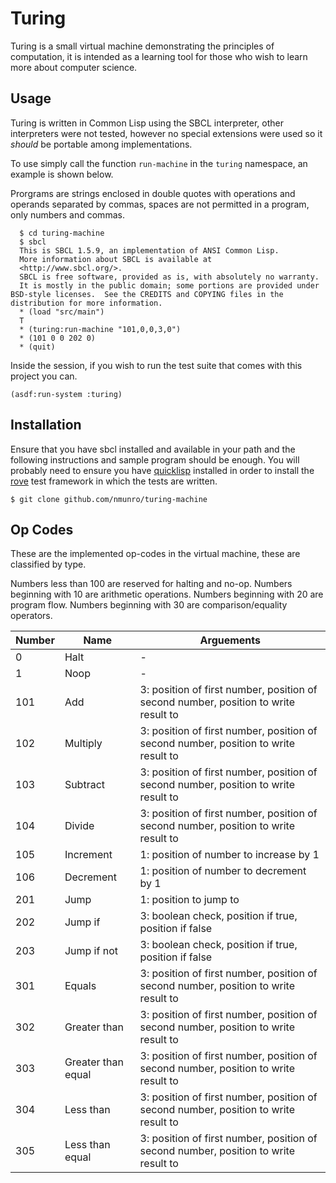 # Turing

Turing is a small virtual machine demonstrating the principles of computation, it is intended as a learning tool for those who wish to learn more about computer science.

## Usage
Turing is written in Common Lisp using the SBCL interpreter, other interpreters were not tested, however no special extensions were used so it *should* be portable among implementations.

To use simply call the function `run-machine` in the `turing` namespace, an example is shown below.

Prorgrams are strings enclosed in double quotes with operations and operands separated by commas, spaces are not permitted in a program, only numbers and commas.

      $ cd turing-machine
      $ sbcl
      This is SBCL 1.5.9, an implementation of ANSI Common Lisp.
      More information about SBCL is available at
      <http://www.sbcl.org/>.
      SBCL is free software, provided as is, with absolutely no warranty.
      It is mostly in the public domain; some portions are provided under BSD-style licenses.  See the CREDITS and COPYING files in the distribution for more information.
      * (load "src/main")
      T
      * (turing:run-machine "101,0,0,3,0")
      * (101 0 0 202 0)
      * (quit)

Inside the session, if you wish to run the test suite that comes with this project you can.

    (asdf:run-system :turing)

## Installation
Ensure that you have sbcl installed and available in your path and the following instructions and sample program should be enough. You will probably need to ensure you have [quicklisp](https://www.quicklisp.org/beta/) installed in order to install the [rove](http://quickdocs.org/rove/) test framework in which the tests are written.

    $ git clone github.com/nmunro/turing-machine

## Op Codes

These are the implemented op-codes in the virtual machine, these are classified by type.

Numbers less than 100 are reserved for halting and no-op.
Numbers beginning with 10 are arithmetic operations.
Numbers beginning with 20 are program flow.
Numbers beginning with 30 are comparison/equality operators.

| Number | Name | Arguements |
|---|------------------|-----------------|
| 0 | Halt             | - |
| 1 | Noop             | - |
|101| Add              |3: position of first number, position of second number, position to write result to|
|102|Multiply          |3: position of first number, position of second number, position to write result to|
|103|Subtract          |3: position of first number, position of second number, position to write result to|
|104|Divide            |3: position of first number, position of second number, position to write result to|
|105|Increment         |1: position of number to increase by 1|
|106|Decrement         |1: position of number to decrement by 1|
|201|Jump              |1: position to jump to|
|202|Jump if           |3: boolean check, position if true, position if false|
|203|Jump if not       |3: boolean check, position if true, position if false|
|301|Equals            |3: position of first number, position of second number, position to write result to|
|302|Greater than      |3: position of first number, position of second number, position to write result to|
|303|Greater than equal|3: position of first number, position of second number, position to write result to|
|304|Less than         |3: position of first number, position of second number, position to write result to|
|305|Less than equal   |3: position of first number, position of second number, position to write result to|



